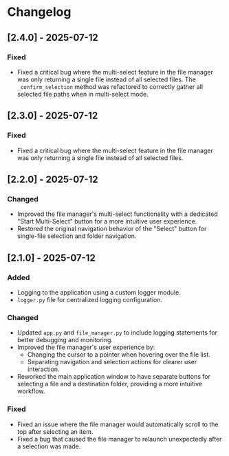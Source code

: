 # Changelog

## [2.4.0] - 2025-07-12

### Fixed
- Fixed a critical bug where the multi-select feature in the file manager was only returning a single file instead of all selected files. The `_confirm_selection` method was refactored to correctly gather all selected file paths when in multi-select mode.

## [2.3.0] - 2025-07-12

### Fixed
- Fixed a critical bug where the multi-select feature in the file manager was only returning a single file instead of all selected files.

## [2.2.0] - 2025-07-12

### Changed
- Improved the file manager's multi-select functionality with a dedicated "Start Multi-Select" button for a more intuitive user experience.
- Restored the original navigation behavior of the "Select" button for single-file selection and folder navigation.

## [2.1.0] - 2025-07-12

### Added
- Logging to the application using a custom logger module.
- `logger.py` file for centralized logging configuration.

### Changed
- Updated `app.py` and `file_manager.py` to include logging statements for better debugging and monitoring.
- Improved the file manager's user experience by:
    - Changing the cursor to a pointer when hovering over the file list.
    - Separating navigation and selection actions for clearer user interaction.
- Reworked the main application window to have separate buttons for selecting a file and a destination folder, providing a more intuitive workflow.

### Fixed
- Fixed an issue where the file manager would automatically scroll to the top after selecting an item.
- Fixed a bug that caused the file manager to relaunch unexpectedly after a selection was made.